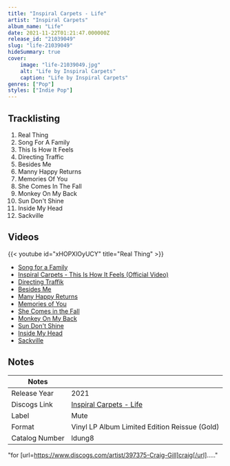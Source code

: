 ```yaml
---
title: "Inspiral Carpets - Life"
artist: "Inspiral Carpets"
album_name: "Life"
date: 2021-11-22T01:21:47.000000Z
release_id: "21039049"
slug: "life-21039049"
hideSummary: true
cover:
    image: "life-21039049.jpg"
    alt: "Life by Inspiral Carpets"
    caption: "Life by Inspiral Carpets"
genres: ["Pop"]
styles: ["Indie Pop"]
---
```


## Tracklisting
1. Real Thing
2. Song For A Family
3. This Is How It Feels
4. Directing Traffic
5. Besides Me
6. Manny Happy Returns
7. Memories Of You
8. She Comes In The Fall
9. Monkey On My Back
10. Sun Don't Shine
11. Inside My Head
12. Sackville




## Videos
{{< youtube id="xHOPXlOyUCY" title="Real Thing" >}}
- [Song for a Family](https://www.youtube.com/watch?v=rNcERd3hwfM)
- [Inspiral Carpets - This Is How It Feels (Official Video)](https://www.youtube.com/watch?v=J-fX0UbpZls)
- [Directing Traffik](https://www.youtube.com/watch?v=izyZZFD5a5Y)
- [Besides Me](https://www.youtube.com/watch?v=mSJUZfwstu4)
- [Many Happy Returns](https://www.youtube.com/watch?v=ubSea2_3RMw)
- [Memories of You](https://www.youtube.com/watch?v=Xao5l_fJB70)
- [She Comes in the Fall](https://www.youtube.com/watch?v=gDc9EhUjUAI)
- [Monkey On My Back](https://www.youtube.com/watch?v=gaSVZvqmtkk)
- [Sun Don't Shine](https://www.youtube.com/watch?v=BE8SIcWdowc)
- [Inside My Head](https://www.youtube.com/watch?v=e1RiKH53Ko0)
- [Sackville](https://www.youtube.com/watch?v=LY0CCIt5t1s)

## Notes
| Notes          |             |
| ---------------| ----------- |
| Release Year   | 2021 |
| Discogs Link   | [Inspiral Carpets - Life](https://www.discogs.com/release/21039049-Inspiral-Carpets-Life) |
| Label          | Mute |
| Format         | Vinyl LP Album Limited Edition Reissue (Gold) |
| Catalog Number | ldung8 |

"for [url=https://www.discogs.com/artist/397375-Craig-Gill]craig[/url]....."
